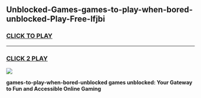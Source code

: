 
## Unblocked-Games-games-to-play-when-bored-unblocked-Play-Free-lfjbi
<h3>
<a href="https://premium76.site?title=games-to-play-when-bored-unblocked&ref=18A">CLICK TO PLAY</a></h3>
<hr>

<h3>
<a href="https://premium76.site?title=games-to-play-when-bored-unblocked&ref=18A">CLICK 2 PLAY</a>
  
</h3>

<a href="https://premium76.site?title=games-to-play-when-bored-unblocked&ref=18A"><img src="https://clearcache.store/games.png"></a>


**games-to-play-when-bored-unblocked games unblocked: Your Gateway to Fun and Accessible Online Gaming**

